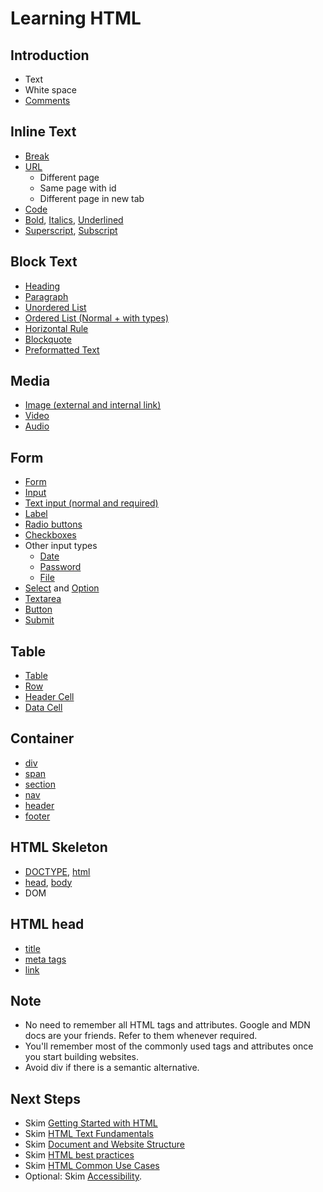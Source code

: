 # Learning HTML

## Introduction
- Text
- White space
- [Comments](https://developer.mozilla.org/en-US/docs/Learn/HTML/Introduction_to_HTML/Getting_started#html_comments)

## Inline Text
- [Break](https://developer.mozilla.org/en-US/docs/Web/HTML/Element/br)
- [URL](https://developer.mozilla.org/en-US/docs/Web/HTML/Element/a)
    - Different page
    - Same page with id
    - Different page in new tab
- [Code](https://developer.mozilla.org/en-US/docs/Web/HTML/Element/code)
- [Bold](https://developer.mozilla.org/en-US/docs/Web/HTML/Element/b), [Italics](https://developer.mozilla.org/en-US/docs/Web/HTML/Element/i), [Underlined](https://developer.mozilla.org/en-US/docs/Web/HTML/Element/u)
- [Superscript](https://developer.mozilla.org/en-US/docs/Web/HTML/Element/sup), [Subscript](https://developer.mozilla.org/en-US/docs/Web/HTML/Element/sub)

## Block Text
- [Heading](https://developer.mozilla.org/en-US/docs/Web/HTML/Element/Heading_Elements)
- [Paragraph](https://developer.mozilla.org/en-US/docs/Web/HTML/Element/p)
- [Unordered List](https://developer.mozilla.org/en-US/docs/Web/HTML/Element/ul)
- [Ordered List (Normal + with types)](https://developer.mozilla.org/en-US/docs/Web/HTML/Element/ol)
- [Horizontal Rule](https://developer.mozilla.org/en-US/docs/Web/HTML/Element/hr)
- [Blockquote](https://developer.mozilla.org/en-US/docs/Web/HTML/Element/blockquote)
- [Preformatted Text](https://developer.mozilla.org/en-US/docs/Web/HTML/Element/pre)

## Media
- [Image (external and internal link)](https://developer.mozilla.org/en-US/docs/Web/HTML/Element/img)
- [Video](https://developer.mozilla.org/en-US/docs/Web/HTML/Element/video)
- [Audio](https://developer.mozilla.org/en-US/docs/Web/HTML/Element/audio)

## Form
- [Form](https://developer.mozilla.org/en-US/docs/Web/HTML/Element/form)
- [Input](https://developer.mozilla.org/en-US/docs/Web/HTML/Element/input)
- [Text input (normal and required)](https://developer.mozilla.org/en-US/docs/Web/HTML/Element/input/text)
- [Label](https://developer.mozilla.org/en-US/docs/Web/HTML/Element/label)
- [Radio buttons](https://developer.mozilla.org/en-US/docs/Web/HTML/Element/input/radio)
- [Checkboxes](https://developer.mozilla.org/en-US/docs/Web/HTML/Element/input/checkbox)
- Other input types
    - [Date](https://developer.mozilla.org/en-US/docs/Web/HTML/Element/input/date)
    - [Password](https://developer.mozilla.org/en-US/docs/Web/HTML/Element/input/password)
    - [File](https://developer.mozilla.org/en-US/docs/Web/HTML/Element/input/file)
- [Select](https://developer.mozilla.org/en-US/docs/Web/HTML/Element/select) and [Option](https://developer.mozilla.org/en-US/docs/Web/HTML/Element/option)
- [Textarea](https://developer.mozilla.org/en-US/docs/Web/HTML/Element/textarea)
- [Button](https://developer.mozilla.org/en-US/docs/Web/HTML/Element/input/button)
- [Submit](https://developer.mozilla.org/en-US/docs/Web/HTML/Element/input/submit)

## Table
- [Table](https://developer.mozilla.org/en-US/docs/Web/HTML/Element/table)
- [Row](https://developer.mozilla.org/en-US/docs/Web/HTML/Element/tr)
- [Header Cell](https://developer.mozilla.org/en-US/docs/Web/HTML/Element/th)
- [Data Cell](https://developer.mozilla.org/en-US/docs/Web/HTML/Element/td)

## Container
- [div](https://developer.mozilla.org/en-US/docs/Web/HTML/Element/div)
- [span](https://developer.mozilla.org/en-US/docs/Web/HTML/Element/span)
- [section](https://developer.mozilla.org/en-US/docs/Web/HTML/Element/section)
- [nav](https://developer.mozilla.org/en-US/docs/Web/HTML/Element/nav)
- [header](https://developer.mozilla.org/en-US/docs/Web/HTML/Element/header)
- [footer](https://developer.mozilla.org/en-US/docs/Web/HTML/Element/footer)

## HTML Skeleton
- [DOCTYPE](https://developer.mozilla.org/en-US/docs/Glossary/Doctype), [html](https://developer.mozilla.org/en-US/docs/Web/HTML/Element/html)
- [head](https://developer.mozilla.org/en-US/docs/Web/HTML/Element/head), [body](https://developer.mozilla.org/en-US/docs/Web/HTML/Element/body)
- DOM

## HTML head
- [title](https://developer.mozilla.org/en-US/docs/Web/HTML/Element/title)
- [meta tags](https://developer.mozilla.org/en-US/docs/Web/HTML/Element/meta)
- [link](https://developer.mozilla.org/en-US/docs/Web/HTML/Element/link)

## Note
- No need to remember all HTML tags and attributes. Google and MDN docs are your friends. Refer to them whenever required.
- You'll remember most of the commonly used tags and attributes once you start building websites.
- Avoid div if there is a semantic alternative.

## Next Steps
- Skim [Getting Started with HTML](https://developer.mozilla.org/en-US/docs/Learn/HTML/Introduction_to_HTML/Getting_started)
- Skim [HTML Text Fundamentals](https://developer.mozilla.org/en-US/docs/Learn/HTML/Introduction_to_HTML/HTML_text_fundamentals)
- Skim [Document and Website Structure](https://developer.mozilla.org/en-US/docs/Learn/HTML/Introduction_to_HTML/Document_and_website_structure)
- Skim [HTML best practices](https://developer.mozilla.org/en-US/docs/MDN/Guidelines/Code_guidelines/HTML#general_markup_coding_style)
- Skim [HTML Common Use Cases](https://developer.mozilla.org/en-US/docs/Learn/HTML/Howto)
- Optional: Skim [Accessibility](https://developer.mozilla.org/en-US/docs/Learn/Accessibility).